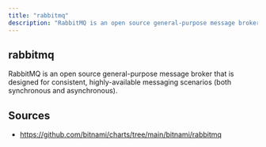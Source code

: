 ```yaml
---
title: "rabbitmq"
description: "RabbitMQ is an open source general-purpose message broker that is designed for consistent, highly-available messaging scenarios (both synchronous and asynchronous)."
---
```


## rabbitmq

RabbitMQ is an open source general-purpose message broker that is designed for consistent, highly-available messaging scenarios (both synchronous and asynchronous).

## Sources

- https://github.com/bitnami/charts/tree/main/bitnami/rabbitmq

